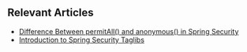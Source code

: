 ## Relevant Articles
- [Difference Between permitAll() and anonymous() in Spring Security](https://www.baeldung.com/spring-security-permitall-vs-anonymous)
- [Introduction to Spring Security Taglibs](https://www.baeldung.com/spring-security-taglibs)